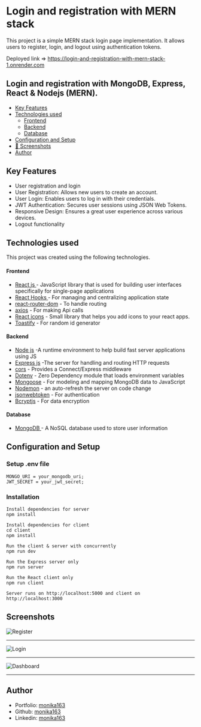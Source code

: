 # Login and registration with MERN stack

This project is a simple MERN stack login page implementation. It allows users to register, login, and logout using authentication tokens.

Deployed link => https://login-and-registration-with-mern-stack-1.onrender.com

## Login and registration with MongoDB, Express, React & Nodejs (MERN).

- [Key Features](#key-features)
- [Technologies used](#technologies-used)
  - [Frontend](#frontend)
  - [Backend](#backend)
  - [Database](#database)
- [Configuration and Setup](#configuration-and-setup)
- [📸 Screenshots](#screenshots)
- [Author](#author)

## Key Features

- User registration and login
- User Registration: Allows new users to create an account.
- User Login: Enables users to log in with their credentials.
- JWT Authentication: Secures user sessions using JSON Web Tokens.
- Responsive Design: Ensures a great user experience across various devices.
- Logout functionality

## Technologies used

This project was created using the following technologies.

#### Frontend

- [React js ](https://www.npmjs.com/package/react) - JavaScript library that is used for building user interfaces specifically for single-page applications
- [React Hooks ](https://reactjs.org/docs/hooks-intro.html) - For managing and centralizing application state
- [react-router-dom](https://www.npmjs.com/package/react-router-dom) - To handle routing
- [axios](https://www.npmjs.com/package/axios) - For making Api calls
- [React icons](https://www.npmjs.com/package/react-icons) - Small library that helps you add icons to your react apps.
- [Toastify](https://www.npmjs.com/package/react-toastify) - For random id generator

#### Backend

- [Node js](https://nodejs.org/en/) -A runtime environment to help build fast server applications using JS
- [Express js](https://www.npmjs.com/package/express) -The server for handling and routing HTTP requests
- [cors](https://www.npmjs.com/package/cors) - Provides a Connect/Express middleware
- [Dotenv](https://www.npmjs.com/package/dotenv) - Zero Dependency module that loads environment variables
- [Mongoose](https://mongoosejs.com/) - For modeling and mapping MongoDB data to JavaScript
- [Nodemon](https://www.npmjs.com/package/nodemon) - an auto-refresh the server on code change
- [jsonwebtoken](https://www.npmjs.com/package/jsonwebtoken) - For authentication
- [Bcryptjs](https://www.npmjs.com/package/bcryptjs) - For data encryption

#### Database

- [MongoDB ](https://www.mongodb.com/) - A NoSQL database used to store user information

## Configuration and Setup

### Setup .env file

```shell
MONGO_URI = your_mongodb_uri;
JWT_SECRET = your_jwt_secret;
```

### Installation

```shell
Install dependencies for server
npm install

Install dependencies for client
cd client
npm install

Run the client & server with concurrently
npm run dev

Run the Express server only
npm run server

Run the React client only
npm run client

Server runs on http://localhost:5000 and client on http://localhost:3000
```

## Screenshots

![Register](https://github.com/monika163/Login-and-registration-with-MERN-stack/assets/61625011/4289d0c1-6fad-428c-ae4c-ab4c89cee44e)

---

![Login](https://github.com/monika163/Login-and-registration-with-MERN-stack/assets/61625011/eb21848b-6bb2-443b-9b85-42f44df059f2)

---

![Dashboard](https://github.com/monika163/Login-and-registration-with-MERN-stack/assets/61625011/25d06371-b935-45b6-b51d-bd70c3298fe0)

---

## Author

- Portfolio: [monika163](----)
- Github: [monika163](https://github.com/monika163)
- Linkedin: [monika163](https://www.linkedin.com/in/monika-dewangan-78a427149/)
